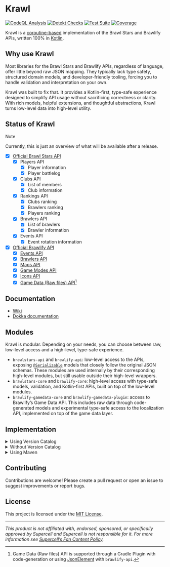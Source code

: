 # Krawl
[![CodeQL Analysis](https://github.com/y9vad9/krawl/actions/workflows/analyse.codeql.yml/badge.svg)](https://github.com/y9vad9/krawl/actions/workflows/analyse.codeql.yml) [![Detekt Checks](https://github.com/y9vad9/krawl/actions/workflows/check.detekt.yml/badge.svg)](https://github.com/y9vad9/krawl/actions/workflows/check.detekt.yml) [![Test Suite](https://github.com/y9vad9/krawl/actions/workflows/check.tests.yml/badge.svg)](https://github.com/y9vad9/krawl/actions/workflows/check.tests.yml) [![Coverage](https://codecov.io/gh/y9vad9/krawl/branch/main/graph/badge.svg)](https://codecov.io/gh/y9vad9/krawl)

Krawl is a [coroutine-based](https://kotlinlang.org/docs/coroutines-overview.html) implementation of the Brawl Stars and Brawlify APIs, written 100% in [Kotlin](https://kotlinlang.org/).

## Why use Krawl
Most libraries for the Brawl Stars and Brawlify APIs, regardless of language, offer little beyond raw JSON mapping. They typically lack type safety, structured domain models, and developer-friendly tooling, forcing you to handle validation and interpretation on your own.

Krawl was built to fix that. It provides a Kotlin-first, type-safe experience designed to simplify API usage without sacrificing correctness or clarity. With rich models, helpful extensions, and thoughtful abstractions, Krawl turns low-level data into high-level utility.

## Status of Krawl
> [!NOTE]
> Currently, this is just an overview of what will be available after a release.

- [x] [Official Brawl Stars API](https://developer.brawlstars.com/#/)
  - [x] Players API
    - [x] Player information
    - [x] Player battlelog
  - [x] Clubs API
    - [x] List of members
    - [x] Club information
  - [x] Rankings API
    - [x] Clubs ranking
    - [x] Brawlers ranking
    - [x] Players ranking
  - [x] Brawlers API
    - [x] List of brawlers
    - [x] Brawler information
  - [x] Events API
    - [x] Event rotation information
- [x] [Official Brawlify API](https://brawlapi.com/)
  - [x] [Events API](https://brawlapi.com/#/endpoints/events)
  - [x] [Brawlers API](https://brawlapi.com/#/endpoints/brawlers)
  - [x] [Maps API](https://brawlapi.com/#/endpoints/maps)
  - [x] [Game Modes API](https://brawlapi.com/#/endpoints/gamemodes)
  - [x] [Icons API](https://brawlapi.com/#/endpoints/icons)
  - [x] [Game Data (Raw files) API](https://brawlapi.com/#/endpoints/game-data)[^1]

[^1]: Game Data (Raw files) API is supported through a Gradle Plugin with code-generation or
using [JsonElement](https://kotlinlang.org/api/kotlinx.serialization/kotlinx-serialization-json/kotlinx.serialization.json/-json-element/) with `brawlify-api`.

## Documentation
- [Wiki](https://krawl.y9vad9.com)
- [Dokka documentation](https://dokka.krawl.y9vad9.com)

## Modules
Krawl is modular. Depending on your needs, you can choose between raw, low-level access and a high-level, type-safe experience.
- `brawlstars-api` and `brawlify-api`: low-level access to the APIs, exposing [`@Serializable`](https://kotlinlang.org/api/kotlinx.serialization/kotlinx-serialization-core/kotlinx.serialization/-serializable/) models that closely follow the original JSON schemas. These modules are used internally by their corresponding high-level modules, but still usable outside their high-level wrappers.
- `brawlstars-core` and `brawlify-core`: high-level access with type-safe models, validation, and Kotlin-first APIs, built on top of the low-level modules.
- `brawlify-gamedata-core` and `brawlify-gamedata-plugin`: access to Brawlify’s Game Data API. This includes raw data through code-generated models and experimental type-safe access to the localization API, implemented on top of the game data layer.

## Implementation
<details>
<summary>Using Version Catalog</summary>

```toml
[versions]
krawl = "0.1.0"

[libraries]
# Low-level access to the APIs
krawl-brawlstars-api = { module = "com.y9vad9.krawl:brawlstars-api", version.ref = "krawl" }
krawl-brawlify-api = { module = "com.y9vad9.krawl:brawlify-api", version.ref = "krawl" }

# High-level, type-safe access
krawl-brawlstars-core = { module = "com.y9vad9.krawl:brawlstars-core", version.ref = "krawl" }
krawl-brawlify-core = { module = "com.y9vad9.krawl:brawlify-core", version.ref = "krawl" }

# Game Data API and experimental localization access
krawl-brawlify-gamedata-core = { module = "com.y9vad9.krawl:brawlify-gamedata-core", version.ref = "krawl" }

[plugins]
krawl-gamedata = { id = "com.y9vad9.krawl.gamedata", version.ref = "krawl" }
```

```kotlin
plugins {
    alias(libs.plugins.krawl.gamedata)
}

repositories {
    mavenCentral()
}

dependencies {
    // For Kotlin Multiplatform Projects
    commonMainImplementation(libs.krawl.brawlstars.api)
    commonMainImplementation(libs.krawl.brawlify.api)

    commonMainImplementation(libs.krawl.brawlstars.core)
    commonMainImplementation(libs.krawl.brawlify.core)
    commonMainImplementation(libs.krawl.brawlify.gamedata.core)
}
```

</details>
<details>
    <summary>Without Version Catalog</summary>

```kotlin
plugins {
    id("com.y9vad9.krawl.gamedata") version "0.1.0"
}

dependencies {
    // Low-level API access
    implementation("com.y9vad9.krawl:brawlstars-api:0.1.0")
    implementation("com.y9vad9.krawl:brawlify-api:0.1.0")

    // Type-safe API access
    implementation("com.y9vad9.krawl:brawlstars-core:0.1.0")
    implementation("com.y9vad9.krawl:brawlify-core:0.1.0")

    // Game Data API with localization support
    implementation("com.y9vad9.krawl:brawlify-gamedata-core:0.1.0")
}
```

</details>
<details>
    <summary>Using Maven</summary>

```xml
<dependencies>
  <!-- Low-level API access -->
  <dependency>
    <groupId>com.y9vad9.krawl</groupId>
    <artifactId>brawlstars-api</artifactId>
    <version>0.1.0</version>
  </dependency>
  <dependency>
    <groupId>com.y9vad9.krawl</groupId>
    <artifactId>brawlify-api</artifactId>
    <version>0.1.0</version>
  </dependency>

  <!-- Type-safe API access -->
  <dependency>
    <groupId>com.y9vad9.krawl</groupId>
    <artifactId>brawlstars-core</artifactId>
    <version>0.1.0</version>
  </dependency>
  <dependency>
    <groupId>com.y9vad9.krawl</groupId>
    <artifactId>brawlify-core</artifactId>
    <version>0.1.0</version>
  </dependency>
</dependencies>
```

> Game Data API is currently supported only through a Gradle Plugin.

</details>

## Contributing
Contributions are welcome! Please create a pull request or open an issue to suggest improvements or report bugs.

## License

This project is licensed under the [MIT License](LICENSE).

______

*This product is not affiliated with, endorsed, sponsored, or specifically approved by Supercell and Supercell is not
responsible for it.
For more information see [Supercell’s Fan Content Policy](https://supercell.com/en/fan-content-policy/).*